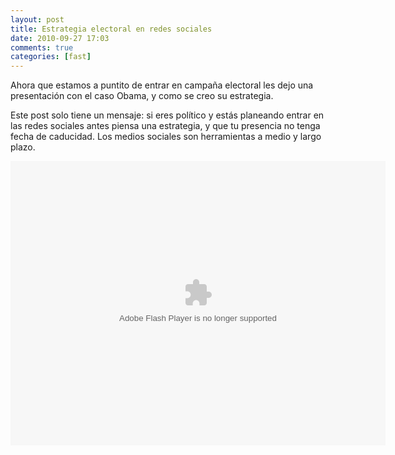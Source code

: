 ```yaml
---
layout: post
title: Estrategia electoral en redes sociales
date: 2010-09-27 17:03
comments: true
categories: [fast]
---
```

Ahora que estamos a puntito de entrar en campaña electoral les dejo una presentación con el caso Obama, y como se creo su estrategia.

Este post solo tiene un mensaje: si eres político y estás planeando entrar en las redes sociales antes piensa una estrategia, y que tu presencia no tenga fecha de caducidad. Los medios sociales son herramientas a medio y largo plazo.

<div style="width: 460px;"><object id="__sse993931" classid="clsid:d27cdb6e-ae6d-11cf-96b8-444553540000" width="600" height="455" codebase="http://download.macromedia.com/pub/shockwave/cabs/flash/swflash.cab#version=6,0,40,0"><param name="allowFullScreen" value="true" /><param name="allowScriptAccess" value="always" /><param name="src" value="http://static.slidesharecdn.com/swf/ssplayer2.swf?doc=srmguruobama20080129short2-1233859508995269-2&amp;stripped_title=case-study-the-barack-obama-strategy-993931" /><param name="name" value="__sse993931" /><param name="allowfullscreen" value="true" /><embed id="__sse993931" type="application/x-shockwave-flash" width="600" height="455" src="http://static.slidesharecdn.com/swf/ssplayer2.swf?doc=srmguruobama20080129short2-1233859508995269-2&amp;stripped_title=case-study-the-barack-obama-strategy-993931" name="__sse993931" allowscriptaccess="always" allowfullscreen="true"></embed></object></div>
